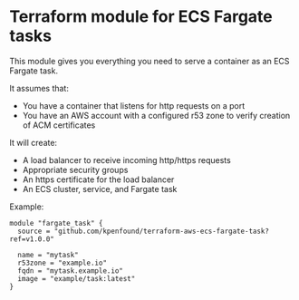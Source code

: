 # Terraform module for ECS Fargate tasks

This module gives you everything you need to serve a container as an ECS Fargate task.

It assumes that:

- You have a container that listens for http requests on a port
- You have an AWS account with a configured r53 zone to verify creation of ACM certificates

It will create:

- A load balancer to receive incoming http/https requests
- Appropriate security groups
- An https certificate for the load balancer
- An ECS cluster, service, and Fargate task

Example:

```hcl
module "fargate_task" {
  source = "github.com/kpenfound/terraform-aws-ecs-fargate-task?ref=v1.0.0"

  name = "mytask"
  r53zone = "example.io"
  fqdn = "mytask.example.io"
  image = "example/task:latest"
}
```